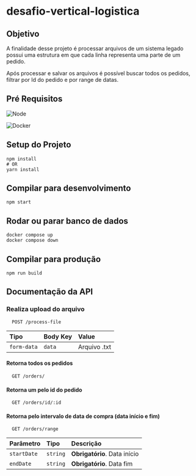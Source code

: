 # desafio-vertical-logistica

## Objetivo

A finalidade desse projeto é processar arquivos de um sistema legado possui uma estrutura em que cada linha representa uma parte de um
pedido.

Após processar e salvar os arquivos é possível buscar todos os pedidos, filtrar por Id do pedido e por range de datas.

## Pré Requisitos

![Node](https://img.shields.io/badge/Node-19.7.0-brightgreen)

![Docker](https://img.shields.io/badge/Docker-2CA5E0?style=for-the-badge&logo=docker&logoColor=white)


## Setup do Projeto

``` 
npm install
# OR
yarn install
```

## Compilar para desenvolvimento
```
npm start
```

## Rodar ou parar banco de dados
```
docker compose up 
docker compose down
```

## Compilar para produção
```
npm run build
```


## Documentação da API

### Realiza upload do arquivo
```http
  POST /process-file
```
| Tipo  | Body Key       | Value                                   |
| :---------- | :--------- | :------------------------------------------ |
| `form-data`      | `data` | Arquivo .txt |

#### Retorna todos os pedidos

```http
  GET /orders/
```

#### Retorna um pelo id do pedido

```http
  GET /orders/id/:id
```

#### Retorna pelo intervalo de data de compra (data início e fim)
```http
  GET /orders/range
```

| Parâmetro   | Tipo       | Descrição                                   |
| :---------- | :--------- | :------------------------------------------ |
| `startDate`      | `string` | **Obrigatório**. Data início |
| `endDate`      | `string` | **Obrigatório**. Data fim |
